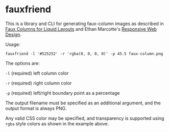 # fauxfriend

This is a library and CLI for generating faux-column images as described in [Faux Columns for Liquid Layouts](https://www.addedbytes.com/blog/code/faux-columns-for-liquid-layouts/) and Ethan Marcotte's [Responsive Web Design](http://abookapart.com/products/responsive-web-design).

Usage:

```
fauxfriend -l '#525252' -r 'rgba(0, 0, 0, 0)' -p 45.5 faux-column.png
```

The options are:

`-l` (required) left column color

`-r` (required) right column color

`-p` (required) left/right boundary point as a percentage 

The output filename must be specified as an additional argument, and the output format is always PNG.

Any valid CSS color may be specified, and transparency is supported using `rgba` style colors as shown in the example above.
